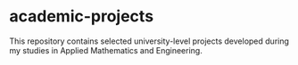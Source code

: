 # academic-projects
This repository contains selected university-level projects developed during my studies in Applied Mathematics and Engineering.
